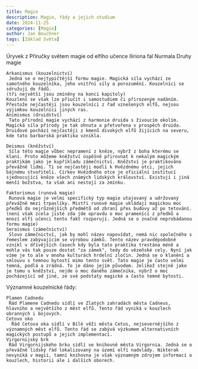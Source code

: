 ```yaml
---
title: Magie
description: Magie, řády a jejich studium
date: 2024-11-25
categories: [Magie]
author: Jan Bouchner
tags: [Základ Světa]
---
```



Úryvek z Příručky světem magie od elfího učence Iliriona fal Nurmala
Druhy magie

    Arkanismus (kouzelnictví)
     Jedná se o nejtypičtější formu magie. Magická síla vychází ze samotného kouzelníka, jeho vnitřní síly a porozumění. Kouzelníci se sdružují do řádů.
    (tři největší jsou zmíněny na konci kapitoly)
    Kouzlení se však lze přiučit i samostudiem či přirozeným nadáním. Přestože nejčastěji jsou kouzelníci z řad vznešených elfů, nejsou výjimkou kouzelníci jiných ras.
    Animismus (druidství)
     Tato přírodní magie vychází z harmonie druida s živoucím okolím. Magická síla přírody je tak ohnuta a přetvořena v prospěch druida. Druidové pochází nejčastěji z kmenů divokých elfů žijících na severu, kde tato barbarská praktika vznikla.

    Deismus (kněžství)
     Síla této magie vůbec nepramení z kněze, nýbrž z boha kterému se klaní. Proto můžeme kněžství úspěšně přirovnat k nekalým magickým praktikám jako je kupříkladu zámečnictví. Kněžství je praktikováno převážně lidmi. Ti se nejčastěji modlí k Hvězdnému otci, jejich bájnému stvořiteli. Církev Hvězdného otce je oficiální institucí sjednocující kněze všech známých lidských království. Existují i jiná menší božstva, ta však ani nestojí za zmínku.  

    Faktorismus (runová magie)
     Runová magie je velmi specifický typ magie utajovaný a udržovaný převážně mezi trpaslíky. Mistři runové magie ukládají magickou moc předků do nejrůznějších předmětů od zbraní přes budovy až po tetování.
    (není však zcela jisté zda jde opravdu o moc pramenící z předků a mnozí elfí učenci tento fakt rozporují. Jedná se o značně neprobádanou formu magie)
    Seraismus (zámečnictví)
     Slovo zámečnictví, jak by mohl název napovídat, nemá nic společného s řemeslem zabývajícím se výrobou zámků. Tento název pravděpodobně vznikl v dřívějších časech kdy byla tato praktika trestána méně a mohla vás tak pouze dostat "za zámek", tedy do vězeňské cely. Nyní jak víme je to ale v mnoha kulturách hrdelní zločin. Jedná se o klanění a smlouvu s temnou bytostí mimo tento svět. Tato magie je často velmi temná, podlá a zrádná. To je dáno jejím původem. Jelikož stejně jako je tomu u kněžství, nejde o moc daného zámečníka, nýbrž o moc pocházející od jiné, ze své podstaty magické a často temné bytosti.

Významné kouzelnické řády:

    Plamen Cadnedu
     Řád Plamene Cadnedu sídlí ve Zlatých zahradách města Cadneus, hlavního a největšího z měst elfů. Tento řád vyniká v kouzlech obranných i bojových.
    Cetovo oko
      Řád Cetova oka sídlí v Bílé věži města Cetus, nejsevernějšího z významných měst elfů. Tento řád se zabývá výzkumem alternativních magických postupů a jejich implementací. 
    Virgornijský brk
     Řád Virgornijského brku sídlí ve knihovně města Virgornia. Jedná se o převážně lidský řád lokalizovaný na území elfí nadvlády. Nikterak nevyniká v magii, tamní knihovna je však významným zdrojem informací o kouzlech, historii ale i dalších oborech.
